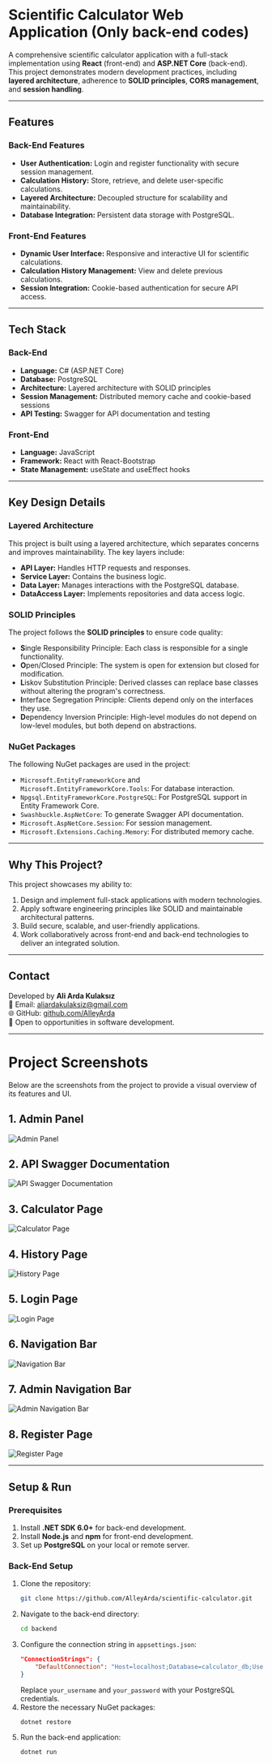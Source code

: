 
# Scientific Calculator Web Application (Only back-end codes)

A comprehensive scientific calculator application with a full-stack implementation using **React** (front-end) and **ASP.NET Core** (back-end). This project demonstrates modern development practices, including **layered architecture**, adherence to **SOLID principles**, **CORS management**, and **session handling**.

---

## Features

### Back-End Features
- **User Authentication:** Login and register functionality with secure session management.
- **Calculation History:** Store, retrieve, and delete user-specific calculations.
- **Layered Architecture:** Decoupled structure for scalability and maintainability.
- **Database Integration:** Persistent data storage with PostgreSQL.

### Front-End Features
- **Dynamic User Interface:** Responsive and interactive UI for scientific calculations.
- **Calculation History Management:** View and delete previous calculations.
- **Session Integration:** Cookie-based authentication for secure API access.

---

## Tech Stack

### Back-End
- **Language:** C# (ASP.NET Core)
- **Database:** PostgreSQL
- **Architecture:** Layered architecture with SOLID principles
- **Session Management:** Distributed memory cache and cookie-based sessions
- **API Testing:** Swagger for API documentation and testing

### Front-End
- **Language:** JavaScript
- **Framework:** React with React-Bootstrap
- **State Management:** useState and useEffect hooks

---

## Key Design Details

### Layered Architecture
This project is built using a layered architecture, which separates concerns and improves maintainability. The key layers include:
- **API Layer:** Handles HTTP requests and responses.
- **Service Layer:** Contains the business logic.
- **Data Layer:** Manages interactions with the PostgreSQL database.
- **DataAccess Layer:** Implements repositories and data access logic.

### SOLID Principles
The project follows the **SOLID principles** to ensure code quality:
- **S**ingle Responsibility Principle: Each class is responsible for a single functionality.
- **O**pen/Closed Principle: The system is open for extension but closed for modification.
- **L**iskov Substitution Principle: Derived classes can replace base classes without altering the program's correctness.
- **I**nterface Segregation Principle: Clients depend only on the interfaces they use.
- **D**ependency Inversion Principle: High-level modules do not depend on low-level modules, but both depend on abstractions.

### NuGet Packages
The following NuGet packages are used in the project:
- `Microsoft.EntityFrameworkCore` and `Microsoft.EntityFrameworkCore.Tools`: For database interaction.
- `Npgsql.EntityFrameworkCore.PostgreSQL`: For PostgreSQL support in Entity Framework Core.
- `Swashbuckle.AspNetCore`: To generate Swagger API documentation.
- `Microsoft.AspNetCore.Session`: For session management.
- `Microsoft.Extensions.Caching.Memory`: For distributed memory cache.

---

## Why This Project?

This project showcases my ability to:
1. Design and implement full-stack applications with modern technologies.
2. Apply software engineering principles like SOLID and maintainable architectural patterns.
3. Build secure, scalable, and user-friendly applications.
4. Work collaboratively across front-end and back-end technologies to deliver an integrated solution.

---

## Contact

Developed by **Ali Arda Kulaksız**  
📧 Email: aliardakulaksiz@gmail.com  
🌐 GitHub: [github.com/AlleyArda](https://github.com/AlleyArda)  
📍 Open to opportunities in software development.

---

# Project Screenshots

Below are the screenshots from the project to provide a visual overview of its features and UI.

## 1. Admin Panel
![Admin Panel](assets/adminpanel.png)

## 2. API Swagger Documentation
![API Swagger Documentation](assets/apiswagger.png)

## 3. Calculator Page
![Calculator Page](assets/calculate.png)

## 4. History Page
![History Page](assets/history.png)

## 5. Login Page
![Login Page](assets/login.png)

## 6. Navigation Bar
![Navigation Bar](assets/nav.png)

## 7. Admin Navigation Bar
![Admin Navigation Bar](assets/navadmin.png)

## 8. Register Page
![Register Page](assets/register.png)

---

## Setup & Run

### Prerequisites
1. Install **.NET SDK 6.0+** for back-end development.
2. Install **Node.js** and **npm** for front-end development.
3. Set up **PostgreSQL** on your local or remote server.

### Back-End Setup
1. Clone the repository:
   ```bash
   git clone https://github.com/AlleyArda/scientific-calculator.git
   ```
2. Navigate to the back-end directory:
   ```bash
   cd backend
   ```
3. Configure the connection string in `appsettings.json`:
   ```json
   "ConnectionStrings": {
       "DefaultConnection": "Host=localhost;Database=calculator_db;Username=your_username;Password=your_password"
   }
   ```
   Replace `your_username` and `your_password` with your PostgreSQL credentials.
4. Restore the necessary NuGet packages:
   ```bash
   dotnet restore
   ```
5. Run the back-end application:
   ```bash
   dotnet run
   ```
